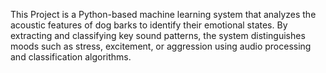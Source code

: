 This Project is a Python-based machine learning system that analyzes the acoustic features of dog barks to identify their emotional states. By extracting and classifying key sound patterns, the system distinguishes moods such as stress, excitement, or aggression using audio processing and classification algorithms.
